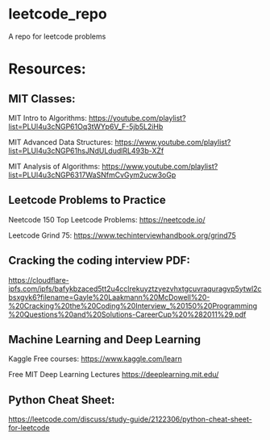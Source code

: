 # leetcode_repo
A repo for leetcode problems

# Resources:

## MIT Classes:
MIT Intro to Algorithms:
https://youtube.com/playlist?list=PLUl4u3cNGP61Oq3tWYp6V_F-5jb5L2iHb

MIT Advanced Data Structures:
https://www.youtube.com/playlist?list=PLUl4u3cNGP61hsJNdULdudlRL493b-XZf

MIT Analysis of Algorithms:
https://www.youtube.com/playlist?list=PLUl4u3cNGP6317WaSNfmCvGym2ucw3oGp


## Leetcode Problems to Practice
Neetcode 150 Top Leetcode Problems:
https://neetcode.io/

Leetcode Grind 75:
https://www.techinterviewhandbook.org/grind75


## Cracking the coding interview PDF:
https://cloudflare-ipfs.com/ipfs/bafykbzaced5tt2u4cclrekuyztzyezvhxtgcuvraquragvp5ytwl2cbsxgvk6?filename=Gayle%20Laakmann%20McDowell%20-%20Cracking%20the%20Coding%20Interview_%20150%20Programming%20Questions%20and%20Solutions-CareerCup%20%282011%29.pdf


## Machine Learning and Deep Learning
Kaggle Free courses:
https://www.kaggle.com/learn

Free MIT Deep Learning Lectures
https://deeplearning.mit.edu/


## Python Cheat Sheet:
https://leetcode.com/discuss/study-guide/2122306/python-cheat-sheet-for-leetcode
